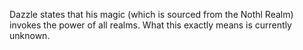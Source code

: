 Dazzle states that his magic (which is sourced from the Nothl Realm) invokes the power of all realms. What this exactly means is currently unknown.